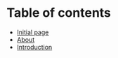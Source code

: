 # Table of contents

* [Initial page](README.md)
* [About](ABOUT.md)
* [Introduction](INTRODUCTION.md)

